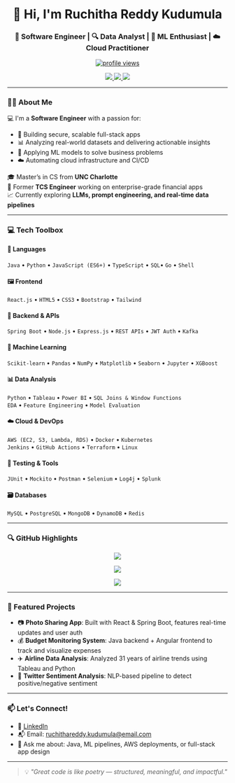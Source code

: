 <!-- GitHub Profile README - Ruchitha Reddy Kudumula -->

<h1 align="center">👋 Hi, I'm Ruchitha Reddy Kudumula</h1>
<h3 align="center">🚀 Software Engineer | 🔍 Data Analyst | 🧠 ML Enthusiast | ☁️ Cloud Practitioner</h3>

<p align="center">
  <a href="https://github.com/ruchitha007">
    <img src="https://komarev.com/ghpvc/?username=ruchitha007&style=flat-square&color=blue" alt="profile views" />
  </a>
</p>

<p align="center">
  <a href="https://www.linkedin.com/in/ruchithareddykudumula/" target="_blank">
    <img src="https://img.shields.io/badge/LinkedIn-blue?style=for-the-badge&logo=linkedin&logoColor=white" />
  </a>
  <a href="mailto:ruchithareddy.kudumula@email.com">
    <img src="https://img.shields.io/badge/Gmail-D14836?style=for-the-badge&logo=gmail&logoColor=white" />
  </a>
  <a href="https://github.com/ruchitha007" target="_blank">
    <img src="https://img.shields.io/badge/GitHub-100000?style=for-the-badge&logo=github&logoColor=white" />
  </a>
</p>

---

### 👩‍💻 About Me

💻 I'm a **Software Engineer** with a passion for:
- 🔐 Building secure, scalable full-stack apps
- 📊 Analyzing real-world datasets and delivering actionable insights
- 🧠 Applying ML models to solve business problems
- ☁️ Automating cloud infrastructure and CI/CD

🎓 Master’s in CS from **UNC Charlotte**  
🏢 Former **TCS Engineer** working on enterprise-grade financial apps  
📈 Currently exploring **LLMs, prompt engineering, and real-time data pipelines**

---

### 💻 Tech Toolbox

#### 🧰 Languages
`Java` • `Python` • `JavaScript (ES6+)` • `TypeScript` • `SQL`• `Go`  • `Shell`

#### 🖼️ Frontend
`React.js` • `HTML5` • `CSS3` • `Bootstrap` • `Tailwind`

#### 🧩 Backend & APIs
`Spring Boot` • `Node.js` • `Express.js` • `REST APIs` • `JWT Auth` • `Kafka`

#### 🧠 Machine Learning
`Scikit-learn` • `Pandas` • `NumPy` • `Matplotlib` • `Seaborn` • `Jupyter` • `XGBoost`

#### 📊 Data Analysis
`Python` • `Tableau` • `Power BI` • `SQL Joins & Window Functions`  
`EDA` • `Feature Engineering` • `Model Evaluation`

#### ☁️ Cloud & DevOps
`AWS (EC2, S3, Lambda, RDS)` • `Docker` • `Kubernetes`  
`Jenkins` • `GitHub Actions` • `Terraform` • `Linux`

#### 🧪 Testing & Tools
`JUnit` • `Mockito` • `Postman` • `Selenium` • `Log4j` • `Splunk`

#### 🗃️ Databases
`MySQL` • `PostgreSQL` • `MongoDB` • `DynamoDB` • `Redis`

---

### 🔍 GitHub Highlights

<p align="center">
  <img src="https://github-readme-stats.vercel.app/api?username=ruchitha007&show_icons=true&theme=tokyonight&hide_border=true" />
</p>

<p align="center">
  <img src="https://github-readme-streak-stats.herokuapp.com/?user=ruchitha007&theme=tokyonight&hide_border=true" />
</p>

<p align="center">
  <img src="https://github-readme-stats.vercel.app/api/top-langs/?username=ruchitha007&layout=compact&theme=tokyonight&hide_border=true" />
</p>

---

### 📌 Featured Projects

- 📷 **Photo Sharing App**: Built with React & Spring Boot, features real-time updates and user auth  
- 💰 **Budget Monitoring System**: Java backend + Angular frontend to track and visualize expenses  
- ✈️ **Airline Data Analysis**: Analyzed 31 years of airline trends using Tableau and Python  
- 💬 **Twitter Sentiment Analysis**: NLP-based pipeline to detect positive/negative sentiment

---

### 📫 Let's Connect!

- 💼 [LinkedIn](https://www.linkedin.com/in/ruchithareddykudumula/)
- 📬 Email: ruchithareddy.kudumula@email.com
- 💬 Ask me about: Java, ML pipelines, AWS deployments, or full-stack app design

---

> 💡 *"Great code is like poetry — structured, meaningful, and impactful."*

